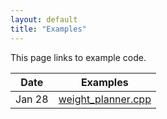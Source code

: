 ```yaml
---
layout: default
title: "Examples"
---
```


This page links to example code.

Date | Examples
---- | --------
Jan 28 | [weight\_planner.cpp](weight_planner.cpp)

